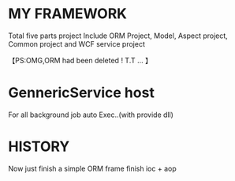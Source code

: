 MY FRAMEWORK
==========

Total five parts project
Include ORM Project, Model, Aspect project, Common project and WCF service project

【PS:OMG,ORM had been deleted ! T.T ...   】


GennericService host
=======
For all background job auto Exec..(with provide dll)

HISTORY
=======

Now just finish a simple ORM frame
finish ioc + aop
